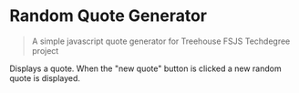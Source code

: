 # Random Quote Generator
> A simple javascript quote generator for Treehouse FSJS Techdegree project

Displays a quote. When the "new quote" button is clicked a new random quote is displayed.
